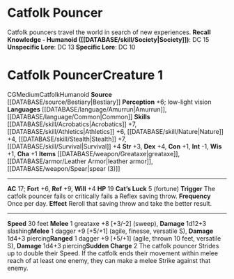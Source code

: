﻿---
ac: '17'
alignment: CG
charisma: '+1'
constitution: '+1'
creature_ability:
- "Cat\u2019s Luck"
- Sudden Charge
creature_family: '[[DATABASE/monsterfamily/Catfolk|Catfolk]]'
dexterity: '+4'
fortitude: '+6'
hp: '19'
id: '71'
intelligence: '-1'
land_speed: '30'
language:
- '[[DATABASE/language/Amurrun|Amurrun]]'
- '[[DATABASE/language/Common|Common]]'
level: '1'
max_speed: '30'
name: Catfolk Pouncer
perception: '+6'
rarity: Common
reflex: '+9'
sense:
- low-light vision
size: Medium
skill:
- '[[DATABASE/skill/Acrobatics|Acrobatics]] +7'
- '[[DATABASE/skill/Athletics|Athletics]] +6'
- '[[DATABASE/skill/Nature|Nature]] +4'
- '[[DATABASE/skill/Stealth|Stealth]] +7'
- '[[DATABASE/skill/Survival|Survival]] +4'
source: '[[DATABASE/source/Bestiary|Bestiary]]'
speed:
- 30 feet
strength: '+3'
strength_req: '3'
strongest_save:
- Reflex
trait:
- '[[DATABASE/trait/Catfolk|Catfolk]]'
- '[[DATABASE/trait/Humanoid|Humanoid]]'
type: Creature
vision: Low-light vision
weakest_save:
- Will
will: '+4'
wisdom: '+1'

---
# Catfolk Pouncer

Catfolk pouncers travel the world in search of new experiences.
**Recall Knowledge - Humanoid ([[DATABASE/skill/Society|Society]])**: DC 15
**Unspecific Lore**: DC 13
**Specific Lore**: DC 10

# Catfolk Pouncer<span class="item-type">Creature 1</span>

<span class="trait-alignment item-trait">CG</span><span class="trait-size item-trait">Medium</span><span class="item-trait">Catfolk</span><span class="item-trait">Humanoid</span>
**Source** [[DATABASE/source/Bestiary|Bestiary]]
**Perception** +6; low-light vision
**Languages** [[DATABASE/language/Amurrun|Amurrun]], [[DATABASE/language/Common|Common]]
**Skills** [[DATABASE/skill/Acrobatics|Acrobatics]] +7, [[DATABASE/skill/Athletics|Athletics]] +6, [[DATABASE/skill/Nature|Nature]] +4, [[DATABASE/skill/Stealth|Stealth]] +7, [[DATABASE/skill/Survival|Survival]] +4
**Str** +3, **Dex** +4, **Con** +1, **Int** -1, **Wis** +1, **Cha** +1
**Items** [[DATABASE/weapon/Greataxe|greataxe]], [[DATABASE/armor/Leather Armor|leather armor]], [[DATABASE/weapon/Spear|spear (3)]]

---
**AC** 17; **Fort** +6, **Ref** +9, **Will** +4
**HP** 19
<span class="in-box-ability">**Cat’s Luck** <span class="action-icon">5</span> (fortune) **Trigger** The catfolk pouncer fails or critically fails a Reflex saving throw. **Frequency** Once per day. **Effect** Reroll that saving throw and take the better result.</span>

---
**Speed** 30 feet
<span class="in-box-ability">**Melee** <span class="action-icon">1</span> greataxe +8 [+3/-2] (sweep), **Damage** 1d12+3 slashing</span><span class="in-box-ability">**Melee** <span class="action-icon">1</span> dagger +9 [+5/+1] (agile, finesse, versatile S), **Damage** 1d4+3 piercing</span><span class="in-box-ability">**Ranged** <span class="action-icon">1</span> dagger +9 [+5/+1] (agile, thrown 10 feet, versatile S), **Damage** 1d4+3 piercing</span><span class="in-box-ability">**Sudden Charge** <span class="action-icon">2</span> The catfolk pouncer Strides up to double their Speed. If the catfolk ends their movement within melee reach of at least one enemy, they can make a melee Strike against that enemy.</span>